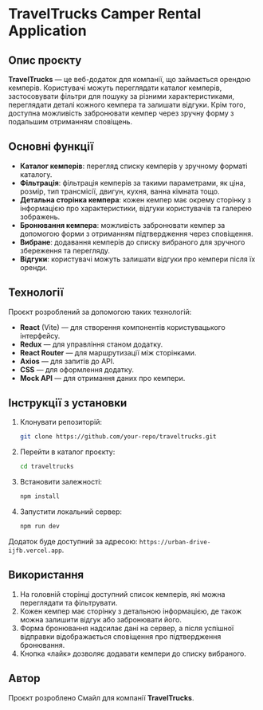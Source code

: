 # TravelTrucks Camper Rental Application

## Опис проєкту

**TravelTrucks** — це веб-додаток для компанії, що займається орендою кемперів. Користувачі можуть переглядати каталог кемперів, застосовувати фільтри для пошуку за різними характеристиками, переглядати деталі кожного кемпера та залишати відгуки. Крім того, доступна можливість забронювати кемпер через зручну форму з подальшим отриманням сповіщень.

## Основні функції

- **Каталог кемперів**: перегляд списку кемперів у зручному форматі каталогу.
- **Фільтрація**: фільтрація кемперів за такими параметрами, як ціна, розмір, тип трансмісії, двигун, кухня, ванна кімната тощо.
- **Детальна сторінка кемпера**: кожен кемпер має окрему сторінку з інформацією про характеристики, відгуки користувачів та галерею зображень.
- **Бронювання кемпера**: можливість забронювати кемпер за допомогою форми з отриманням підтвердження через сповіщення.
- **Вибране**: додавання кемперів до списку вибраного для зручного збереження та перегляду.
- **Відгуки**: користувачі можуть залишати відгуки про кемпери після їх оренди.

## Технології

Проєкт розроблений за допомогою таких технологій:

- **React** (Vite) — для створення компонентів користувацького інтерфейсу.
- **Redux** — для управління станом додатку.
- **React Router** — для маршрутизації між сторінками.
- **Axios** — для запитів до API.
- **CSS** — для оформлення додатку.
- **Mock API** — для отримання даних про кемпери.

## Інструкції з установки

1. Клонувати репозиторій:
    ```bash
    git clone https://github.com/your-repo/traveltrucks.git
    ```

2. Перейти в каталог проєкту:
    ```bash
    cd traveltrucks
    ```

3. Встановити залежності:
    ```bash
    npm install
    ```

4. Запустити локальний сервер:
    ```bash
    npm run dev
    ```

Додаток буде доступний за адресою: `https://urban-drive-ijfb.vercel.app`.

## Використання

1. На головній сторінці доступний список кемперів, які можна переглядати та фільтрувати.
2. Кожен кемпер має сторінку з детальною інформацією, де також можна залишити відгук або забронювати його.
3. Форма бронювання надсилає дані на сервер, а після успішної відправки відображається сповіщення про підтвердження бронювання.
4. Кнопка «лайк» дозволяє додавати кемпери до списку вибраного.

## Автор

Проєкт розроблено Смайл для компанії **TravelTrucks**.

